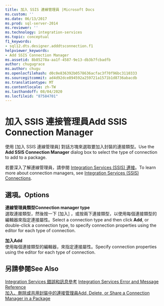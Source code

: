 ```yaml
---
title: 加入 SSIS 連線管理員 |Microsoft Docs
ms.custom: ''
ms.date: 06/13/2017
ms.prod: sql-server-2014
ms.reviewer: ''
ms.technology: integration-services
ms.topic: conceptual
f1_keywords:
- sql12.dts.designer.adddtsconnection.f1
helpviewer_keywords:
- Add SSIS Connection Manager
ms.assetid: 8b85278a-aa1f-4587-9e13-db3b7fcbadfb
author: chugugrace
ms.author: chugu
ms.openlocfilehash: d0c0e836392b0578636acfac3f70f96bc3110333
ms.sourcegitcommit: ad4d92dce894592a259721a1571b1d8736abacdb
ms.translationtype: MT
ms.contentlocale: zh-TW
ms.lasthandoff: 08/04/2020
ms.locfileid: "87584701"
---
```

# <a name="add-ssis-connection-manager"></a><span data-ttu-id="aab44-102">加入 SSIS 連接管理員</span><span class="sxs-lookup"><span data-stu-id="aab44-102">Add SSIS Connection Manager</span></span>
  <span data-ttu-id="aab44-103">使用 [加入 SSIS 連線管理員]  對話方塊來選取要加入封裝的連接類型。</span><span class="sxs-lookup"><span data-stu-id="aab44-103">Use the **Add SSIS Connection Manager** dialog box to select the type of connection to add to a package.</span></span>  
  
 <span data-ttu-id="aab44-104">若要深入了解連線管理員，請參閱 [Integration Services &#40;SSIS&#41; 連接](connection-manager/integration-services-ssis-connections.md)。</span><span class="sxs-lookup"><span data-stu-id="aab44-104">To learn more about connection managers, see [Integration Services &#40;SSIS&#41; Connections](connection-manager/integration-services-ssis-connections.md).</span></span>  
  
## <a name="options"></a><span data-ttu-id="aab44-105">選項。</span><span class="sxs-lookup"><span data-stu-id="aab44-105">Options</span></span>  
 <span data-ttu-id="aab44-106">**連線管理員類型**</span><span class="sxs-lookup"><span data-stu-id="aab44-106">**Connection manager type**</span></span>  
 <span data-ttu-id="aab44-107">選取連接類型，然後按一下 [加入]  ，或按兩下連接類型，以使用每個連接類型的編輯器來指定連接屬性。</span><span class="sxs-lookup"><span data-stu-id="aab44-107">Select a connection type and then click **Add**, or double-click a connection type, to specify connection properties using the editor for each type of connection.</span></span>  
  
 <span data-ttu-id="aab44-108">**加入**</span><span class="sxs-lookup"><span data-stu-id="aab44-108">**Add**</span></span>  
 <span data-ttu-id="aab44-109">使用每個連接類型的編輯器，來指定連接屬性。</span><span class="sxs-lookup"><span data-stu-id="aab44-109">Specify connection properties using the editor for each type of connection.</span></span>  
  
## <a name="see-also"></a><span data-ttu-id="aab44-110">另請參閱</span><span class="sxs-lookup"><span data-stu-id="aab44-110">See Also</span></span>  
 <span data-ttu-id="aab44-111">[Integration Services 錯誤和訊息參考](../../2014/integration-services/integration-services-error-and-message-reference.md) </span><span class="sxs-lookup"><span data-stu-id="aab44-111">[Integration Services Error and Message Reference](../../2014/integration-services/integration-services-error-and-message-reference.md) </span></span>  
 [<span data-ttu-id="aab44-112">加入、刪除或共用封裝中的連接管理員</span><span class="sxs-lookup"><span data-stu-id="aab44-112">Add, Delete, or Share a Connection Manager in a Package</span></span>](../../2014/integration-services/add-delete-or-share-a-connection-manager-in-a-package.md)  
  
  
